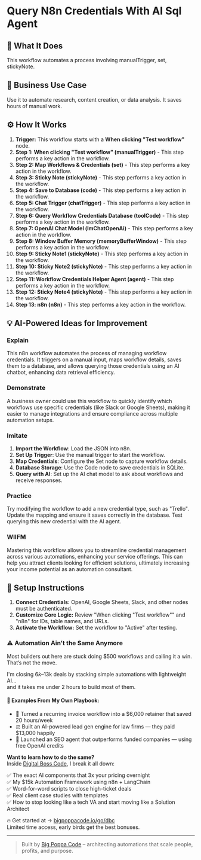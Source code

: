 # Query N8n Credentials With AI Sql Agent

## 🚀 What It Does
This workflow automates a process involving manualTrigger, set, stickyNote.

## 💼 Business Use Case
Use it to automate research, content creation, or data analysis. It saves hours of manual work.

## ⚙️ How It Works
1.  **Trigger:** This workflow starts with a **When clicking "Test workflow"** node.
2. **Step 1: When clicking "Test workflow" (manualTrigger)** - This step performs a key action in the workflow.
3. **Step 2: Map Workflows & Credentials (set)** - This step performs a key action in the workflow.
4. **Step 3: Sticky Note (stickyNote)** - This step performs a key action in the workflow.
5. **Step 4: Save to Database (code)** - This step performs a key action in the workflow.
6. **Step 5: Chat Trigger (chatTrigger)** - This step performs a key action in the workflow.
7. **Step 6: Query Workflow Credentials Database (toolCode)** - This step performs a key action in the workflow.
8. **Step 7: OpenAI Chat Model (lmChatOpenAi)** - This step performs a key action in the workflow.
9. **Step 8: Window Buffer Memory (memoryBufferWindow)** - This step performs a key action in the workflow.
10. **Step 9: Sticky Note1 (stickyNote)** - This step performs a key action in the workflow.
11. **Step 10: Sticky Note2 (stickyNote)** - This step performs a key action in the workflow.
12. **Step 11: Workflow Credentials Helper Agent (agent)** - This step performs a key action in the workflow.
13. **Step 12: Sticky Note4 (stickyNote)** - This step performs a key action in the workflow.
14. **Step 13: n8n (n8n)** - This step performs a key action in the workflow.

## 💡 AI-Powered Ideas for Improvement
### Explain
This n8n workflow automates the process of managing workflow credentials. It triggers on a manual input, maps workflow details, saves them to a database, and allows querying those credentials using an AI chatbot, enhancing data retrieval efficiency.

### Demonstrate
A business owner could use this workflow to quickly identify which workflows use specific credentials (like Slack or Google Sheets), making it easier to manage integrations and ensure compliance across multiple automation setups.

### Imitate
1. **Import the Workflow**: Load the JSON into n8n.
2. **Set Up Trigger**: Use the manual trigger to start the workflow.
3. **Map Credentials**: Configure the Set node to capture workflow details.
4. **Database Storage**: Use the Code node to save credentials in SQLite.
5. **Query with AI**: Set up the AI chat model to ask about workflows and receive responses.

### Practice
Try modifying the workflow to add a new credential type, such as "Trello". Update the mapping and ensure it saves correctly in the database. Test querying this new credential with the AI agent.

### WIIFM
Mastering this workflow allows you to streamline credential management across various automations, enhancing your service offerings. This can help you attract clients looking for efficient solutions, ultimately increasing your income potential as an automation consultant.

## 🔧 Setup Instructions
1. **Connect Credentials:** OpenAI, Google Sheets, Slack, and other nodes must be authenticated.
2. **Customize Core Logic:** Review "When clicking "Test workflow"" and "n8n" for IDs, table names, and URLs.
3. **Activate the Workflow:** Set the workflow to "Active" after testing.

### ⚠️ Automation Ain’t the Same Anymore

Most builders out here are stuck doing $500 workflows and calling it a win.  
That’s not the move.  

I'm closing $6k–$13k deals by stacking simple automations with lightweight AI...  
and it takes me under 2 hours to build most of them.

#### 🧠 Examples From My Own Playbook:
- 🔁 Turned a recurring invoice workflow into a $6,000 retainer that saved 20 hours/week  
- ⚖️ Built an AI-powered lead gen engine for law firms — they paid $13,000 happily  
- 🚀 Launched an SEO agent that outperforms funded companies — using free OpenAI credits  

**Want to learn how to do the same?**  
Inside [Digital Boss Code](https://bigpoppacode.io/go/dbc), I break it all down:

✅ The exact AI components that 3x your pricing overnight  
✅ My $15k Automation Framework using n8n + LangChain  
✅ Word-for-word scripts to close high-ticket deals  
✅ Real client case studies with templates  
✅ How to stop looking like a tech VA and start moving like a Solution Architect  

🔥 Get started at → [bigpoppacode.io/go/dbc](https://bigpoppacode.io/go/dbc)  
Limited time access, early birds get the best bonuses.

---
> Built by [Big Poppa Code](https://bigpoppacode.io) – architecting automations that scale people, profits, and purpose.
